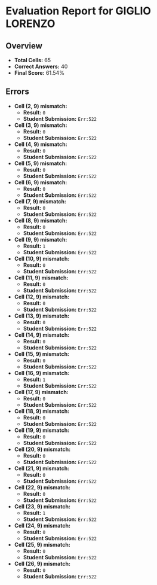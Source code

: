 # Evaluation Report for GIGLIO LORENZO

## Overview

- **Total Cells:** 65
- **Correct Answers:** 40
- **Final Score:** 61.54%

## Errors

- **Cell (2, 9) mismatch:**
  - **Result:** `0`
  - **Student Submission:** `Err:522`
- **Cell (3, 9) mismatch:**
  - **Result:** `0`
  - **Student Submission:** `Err:522`
- **Cell (4, 9) mismatch:**
  - **Result:** `0`
  - **Student Submission:** `Err:522`
- **Cell (5, 9) mismatch:**
  - **Result:** `0`
  - **Student Submission:** `Err:522`
- **Cell (6, 9) mismatch:**
  - **Result:** `0`
  - **Student Submission:** `Err:522`
- **Cell (7, 9) mismatch:**
  - **Result:** `0`
  - **Student Submission:** `Err:522`
- **Cell (8, 9) mismatch:**
  - **Result:** `0`
  - **Student Submission:** `Err:522`
- **Cell (9, 9) mismatch:**
  - **Result:** `1`
  - **Student Submission:** `Err:522`
- **Cell (10, 9) mismatch:**
  - **Result:** `0`
  - **Student Submission:** `Err:522`
- **Cell (11, 9) mismatch:**
  - **Result:** `0`
  - **Student Submission:** `Err:522`
- **Cell (12, 9) mismatch:**
  - **Result:** `0`
  - **Student Submission:** `Err:522`
- **Cell (13, 9) mismatch:**
  - **Result:** `0`
  - **Student Submission:** `Err:522`
- **Cell (14, 9) mismatch:**
  - **Result:** `0`
  - **Student Submission:** `Err:522`
- **Cell (15, 9) mismatch:**
  - **Result:** `0`
  - **Student Submission:** `Err:522`
- **Cell (16, 9) mismatch:**
  - **Result:** `1`
  - **Student Submission:** `Err:522`
- **Cell (17, 9) mismatch:**
  - **Result:** `0`
  - **Student Submission:** `Err:522`
- **Cell (18, 9) mismatch:**
  - **Result:** `0`
  - **Student Submission:** `Err:522`
- **Cell (19, 9) mismatch:**
  - **Result:** `0`
  - **Student Submission:** `Err:522`
- **Cell (20, 9) mismatch:**
  - **Result:** `0`
  - **Student Submission:** `Err:522`
- **Cell (21, 9) mismatch:**
  - **Result:** `0`
  - **Student Submission:** `Err:522`
- **Cell (22, 9) mismatch:**
  - **Result:** `0`
  - **Student Submission:** `Err:522`
- **Cell (23, 9) mismatch:**
  - **Result:** `1`
  - **Student Submission:** `Err:522`
- **Cell (24, 9) mismatch:**
  - **Result:** `0`
  - **Student Submission:** `Err:522`
- **Cell (25, 9) mismatch:**
  - **Result:** `0`
  - **Student Submission:** `Err:522`
- **Cell (26, 9) mismatch:**
  - **Result:** `0`
  - **Student Submission:** `Err:522`